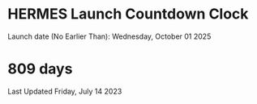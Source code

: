 # HERMES Launch Countdown Clock

Launch date (No Earlier Than): Wednesday, October 01 2025
# 809 days

Last Updated Friday, July 14 2023